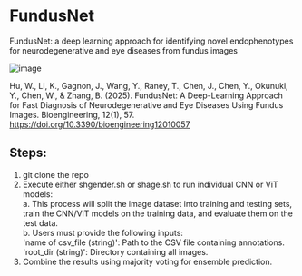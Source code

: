 # FundusNet
FundusNet: a deep learning approach for identifying novel endophenotypes for neurodegenerative and eye diseases from fundus images

![image](https://github.com/user-attachments/assets/3c3d27d1-bcca-4a54-a627-4cb654eb5b26)


Hu, W., Li, K., Gagnon, J., Wang, Y., Raney, T., Chen, J., Chen, Y., Okunuki, Y., Chen, W., & Zhang, B. (2025). FundusNet: A Deep-Learning Approach for Fast Diagnosis of Neurodegenerative and Eye Diseases Using Fundus Images. Bioengineering, 12(1), 57. https://doi.org/10.3390/bioengineering12010057

## Steps:
1. git clone the repo
2. Execute either shgender.sh or shage.sh to run individual CNN or ViT models:\
   a. This process will split the image dataset into training and testing sets, train the CNN/ViT models on the training data, and evaluate them on the test data.\
   b. Users must provide the following inputs:\
    'name of csv_file (string)': Path to the CSV file containing annotations.\
    'root_dir (string)': Directory containing all images.
3. Combine the results using majority voting for ensemble prediction.
